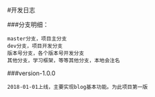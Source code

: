 #开发日志

###分支明细：

	master分支，项目主分支
	dev分支，项目开发分支
	版本号分支，各个版本号开发分支
	其他分支，学习框架，等等其他分支，本地会注名

###version-1.0.0
	
	2018-01-01上线，主要实现blog基本功能。为此项目第一版	
